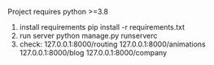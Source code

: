 Project requires python >=3.8
1. install requirements
    pip install -r requirements.txt
3. run server
    python manage.py runserverc
4. check:
 127.0.0.1:8000/routing
 127.0.0.1:8000/animations
 127.0.0.1:8000/blog
 127.0.0.1:8000/company